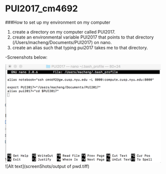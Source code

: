 # PUI2017_cm4692
###How to set up my environment on my computer
1. create a directory on my computer called PUI2017.
2. create an environmental variable PUI2017 that points to that directory 
(/Users/macheng/Documents/PUI2017) on nano.
3. create an alias such that typing pui2017 takes me to that directory.

-Screenshots below:


![Alt text](screenShots/bash.tiff)
![Alt text](screenShots/output of pwd.tiff)